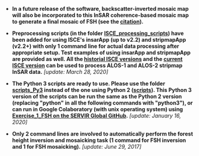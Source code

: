 - **In a future release of the software, backscatter-inverted mosaic map will also be incorporated to this InSAR coherence-based mosaic map to generate a final mosaic of FSH (see the [citation](https://ieeexplore.ieee.org/document/8439086)).**

- **Preprocessing scripts (in the folder [ISCE_processing_scripts](https://github.com/leiyangleon/FSH/blob/dev/ISCE_processing_scripts)) have been added for using ISCE's insarApp (up to v2.2) and stripmapApp (v2.2+) with only 1 command line for actual data processing after appropriate setup. Test examples of using insarApp and stripmapApp are provided as well. All the [historial ISCE versions](https://winsar.unavco.org/software/isce) and the [current ISCE version](https://github.com/isce-framework/isce2) can be used to process ALOS-1 and ALOS-2 stripmap InSAR data.** *[update: March 28, 2020]*

- **The Python 3 scripts are ready to use. Please use the folder [scripts_Py3](https://github.com/leiyangleon/FSH/blob/dev/scripts_Py3) instead of the one using Python 2 ([scripts](https://github.com/leiyangleon/FSH/blob/dev/scripts)). This Python 3 version of the scripts can be run the same as the Python 2 version (replacing "python" in all the following commands with "python3"), or can run in Google Colaboratory (with unix operating system) using [Exercise_1_FSH on the SERVIR Global GitHub](https://github.com/SERVIR/ForestStandHeight).** *[update: January 16, 2020]*

- **Only 2 command lines are involved to automatically perform the forest height inversion and mosaicking task (1 command for FSH inversion and 1 for FSH mosaicking).** *[update: June 29, 2017]*



